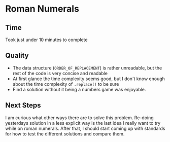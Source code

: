 # Roman Numerals

## Time

Took just under 10 minutes to complete

## Quality

- The data structure (`ORDER_OF_REPLACEMENT`) is rather unreadable, but the rest of the code is very concise and readable
- At first glance the time complexity seems good, but I don't know enough about the time complexity of `.replace()` to be sure
- Find a solution without it being a numbers game was enjoyable.

## Next Steps

I am curious what other ways there are to solve this problem. Re-doing yesterdays solution in a less explicit way is the last idea I really want to try while on roman numerals. After that, I should start coming up with standards for how to test the different solutions and compare them.